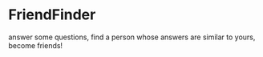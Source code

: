 # FriendFinder
answer some questions, find a person whose answers are similar to yours, become friends!
